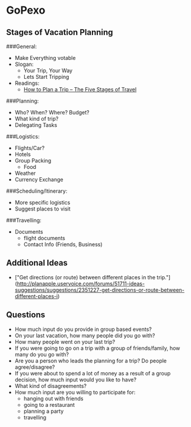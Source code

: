 GoPexo
=======

Stages of Vacation Planning
------------------------------

###General:
* Make Everything votable
* Slogan:
  * Your Trip, Your Way
  * Lets Start Tripping
* Readings:
  * [How to Plan a Trip – The Five Stages of Travel](http://www.buuteeq.com/blog/how-to-plan-a-trip/)

###Planning:
* Who? When? Where? Budget?
* What kind of trip?
* Delegating Tasks

###Logistics:
* Flights/Car?
* Hotels
* Group Packing
  * Food
* Weather
* Currency Exchange

###Scheduling/Itinerary:
* More specific logistics
* Suggest places to visit

###Travelling:
* Documents
  * flight documents
  * Contact Info (Friends, Business)

Additional Ideas
-----------------
* ["Get directions (or route) between different places in the trip."]
(http://planapple.uservoice.com/forums/51711-ideas-suggestions/suggestions/2351227-get-directions-or-route-between-different-places-i)


Questions
-----------
* How much input do you provide in group based events?
* On your last vacation, how many people did you go with?
* How many people went on your last trip?
* If you were going to go on a trip with a group of friends/family, how many do you go with?
* Are you a person who leads the planning for a trip? Do people agree/disagree?
* If you were about to spend a lot of money as a result of a group decision, how much input would you like to have?
* What kind of disagreements?
* How much input are you willing to participate for:
  * hanging out with friends
  * going to a restaurant
  * planning a party
  * travelling

